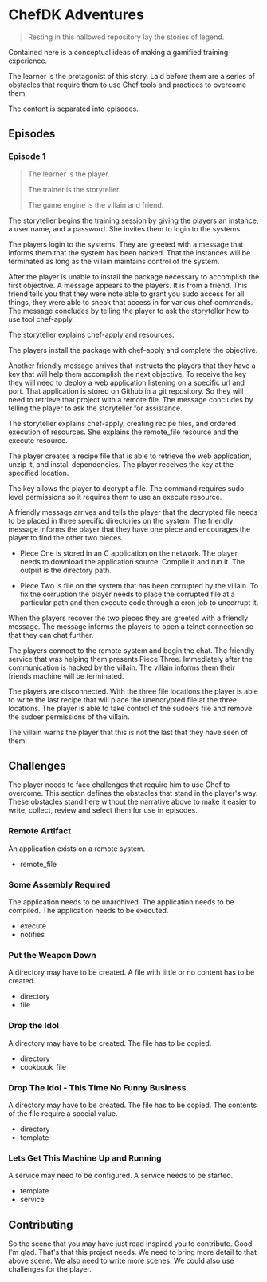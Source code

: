 # ChefDK Adventures

> Resting in this hallowed repository lay the stories of legend.

Contained here is a conceptual ideas of making a gamified training experience.

The learner is the protagonist of this story. Laid before them are a series of obstacles that require them to use Chef tools and practices to overcome them.

The content is separated into episodes.

## Episodes

### Episode 1

>
> The learner is the player.
>
> The trainer is the storyteller.
>
> The game engine is the villain and friend.
>

The storyteller begins the training session by giving the players an instance, a user name, and a password. She invites them to login to the systems.

The players login to the systems. They are greeted with a message that informs them that the system has been hacked. That the instances will be terminated as long as the villain maintains control of the system.

After the player is unable to install the package necessary to accomplish the first objective. A message appears to the players. It is from a friend. This friend tells you that they were note able to grant you sudo access for all things, they were able to sneak that access in for various chef commands. The message concludes by telling the player to ask the storyteller how to use tool chef-apply.

The storyteller explains chef-apply and resources.

The players install the package with chef-apply and complete the objective.

Another friendly message arrives that instructs the players that they have a key that will help them accomplish the next objective. To receive the key they will need to deploy a web application listening on a specific url and port. That application is stored on Github in a git repository. So they will need to retrieve that project with a remote file. The message concludes by telling the player to ask the storyteller for assistance.

The storyteller explains chef-apply, creating recipe files, and ordered execution of resources. She explains the remote_file resource and the execute resource.

The player creates a recipe file that is able to retrieve the web application, unzip it, and install dependencies. The player receives the key at the specified location.

The key allows the player to decrypt a file. The command requires sudo level permissions so it requires them to use an execute resource.

A friendly message arrives and tells the player that the decrypted file needs to be placed in three specific directories on the system. The friendly message informs the player that they have one piece and encourages the player to find the other two pieces.

* Piece One is stored in an C application on the network. The player needs to download the application source. Compile it and run it. The output is the directory path.

* Piece Two is file on the system that has been corrupted by the villain. To fix the corruption the player needs to place the corrupted file at a particular path and then execute code through a cron job to uncorrupt it.

When the players recover the two pieces they are greeted with a friendly message. The message informs the players to open a telnet connection so that they can chat further.

The players connect to the remote system and begin the chat. The friendly service that was helping them presents Piece Three. Immediately after the communication is hacked by the villain. The villain informs them their friends machine will be terminated.

The players are disconnected. With the three file locations the player is able to write the last recipe that will place the unencrypted file at the three locations. The player is able to take control of the sudoers file and remove the sudoer permissions of the villain.

The villain warns the player that this is not the last that they have seen of them!

## Challenges

The player needs to face challenges that require him to use Chef to overcome. This section defines the obstacles that stand in the player's way. These obstacles stand here without the narrative above to make it easier to write, collect, review and select them for use in episodes.

### Remote Artifact

An application exists on a remote system.

* remote_file

### Some Assembly Required

The application needs to be unarchived. The application needs to be compiled. The application needs to be executed.

* execute
* notifies

### Put the Weapon Down

A directory may have to be created. A file with little or no content has to be created.

* directory
* file


### Drop the Idol

A directory may have to be created. The file has to be copied.

* directory
* cookbook_file


### Drop The Idol - This Time No Funny Business

A directory may have to be created. The file has to be copied. The contents of the file require a special value.

* directory
* template


### Lets Get This Machine Up and Running

A service may need to be configured. A service needs to be started.

* template
* service



## Contributing

So the scene that you may have just read inspired you to contribute. Good I'm glad. That's that this project needs. We need to bring more detail to that above scene. We also need to write more scenes. We could also use challenges for the player.
